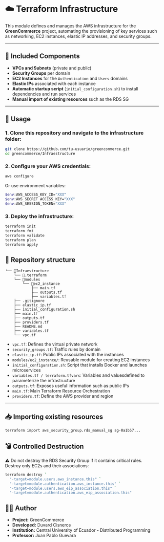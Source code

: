 # ☁️ Terraform Infrastructure

This module defines and manages the AWS infrastructure for the **GreenCommerce** project, automating the provisioning of key services such as networking, EC2 instances, elastic IP addresses, and security groups.

---

## 🧱 Included Components

- **VPCs and Subnets** (private and public)
- **Security Groups** per domain
- **EC2 Instances** for the `Authentication` and `Users` domains
- **Elastic IPs** associated with each instance
- **Automatic startup script** (`initial_configuration.sh`) to install dependencies and run services
- **Manual import of existing resources** such as the RDS SG

---

## 🚀 Usage

### 1. Clone this repository and navigate to the infrastructure folder:

```bash
git clone https://github.com/tu-usuario/greencommerce.git
cd greencommerce/Infraestructure
```

### 2. Configure your AWS credentials:

```bash
aws configure
```

Or use environment variables:

```bash
$env:AWS_ACCESS_KEY_ID="XXX"
$env:AWS_SECRET_ACCESS_KEY="XXX"
$env:AWS_SESSION_TOKEN="XXX"
```

### 3. Deploy the infrastructure:

```bash
terraform init
terraform fmt
terraform validate
terraform plan
terraform apply
```

## 🔧 Repository structure

```
└── 📁Infraestructure
    └── 📁.terraform
    └── 📁modules
        └── 📁ec2_instance
            ├── main.tf
            ├── outputs.tf
            ├── variables.tf
    ├── .gitignore
    ├── elastic_ip.tf
    ├── initial_configuration.sh
    ├── main.tf
    ├── outputs.tf
    ├── providers.tf
    ├── README.md
    ├── variables.tf
    └── vpc.tf
```

- `vpc.tf`: Defines the virtual private network
- `security_groups.tf`: Traffic rules by domain
- `elastic_ip.tf`: Public IPs associated with the instances
- `modules/ec2_instance/`: Reusable module for creating EC2 instances
- `initial_configuration.sh`: Script that installs Docker and launches microservices
- `variables.tf / terraform.tfvars`: Variables and values ​​defined to parameterize the infrastructure
- `outputs.tf`: Exposes useful information such as public IPs
- `main.tf`: Main Terraform Resource Orchestration
- `providers.tf`: Define the AWS provider and region

---

## 📥 Importing existing resources

```bash
terraform import aws_security_group.rds_manual_sg sg-0a1b57...
```

## 💣 Controlled Destruction

⚠️ Do not destroy the RDS Security Group if it contains critical rules. Destroy only EC2s and their associations:

```bash
terraform destroy `
  "-target=module.users.aws_instance.this" `
  "-target=module.authentication.aws_instance.this" `
  "-target=module.users.aws_eip_association.this" `
  "-target=module.authentication.aws_eip_association.this"
```


## 🧑‍💻 Author

- **Project:** GreenCommerce
- **Developed:** Duvard Cisneros
- **Institution:** Central University of Ecuador - Distributed Programming 
- **Professor:** Juan Pablo Guevara